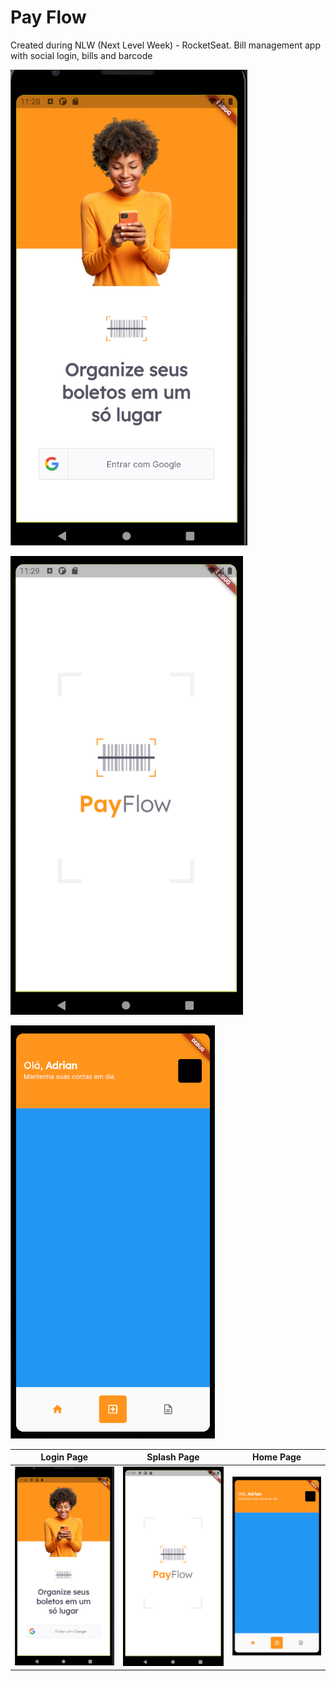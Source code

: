 # Pay Flow

Created during NLW (Next Level Week) - RocketSeat. Bill management app with social login, bills and barcode

![](login_page.png)

![](splash_page.png)

![](home_page_v1.png)

Login Page                 |  Splash Page              |  Home Page
:-------------------------:|:-------------------------:|:-------------------------:
![](login_page.png)        | ![](splash_page.png)      | ![](home_page_v1.png)

